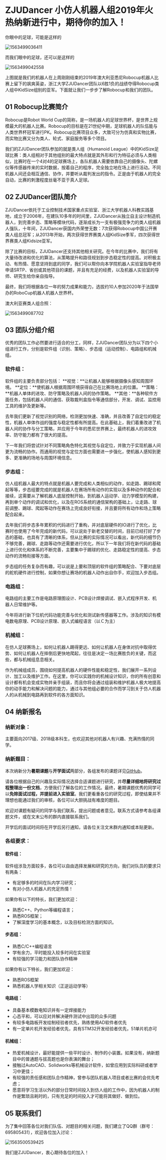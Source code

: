 # ZJUDancer 小仿人机器人组2019年火热纳新进行中，期待你的加入！

你眼中的足球，可能是这样的

![1563499036411](./assets/1563499036411.png)

而我们眼中的足球，还可以是这样的

![1563499042558](./assets/1563499042558.png)


上图就是我们的机器人在上周刚刚结束的2019年澳大利亚悉尼Robocup机器人比赛上留下的飒爽英姿，浙江大学ZJUDancer团队以6胜1负的战绩夺得Robocup类人组中KidSize组别的亚军。下面就让我们一步步了解Robocup和我们的团队。

## 01 Robocup比赛简介
Robocup是Robot World Cup的简称，是一场机器人的足球世界杯，是世界上规模最大的机器人比赛。Robocup的目标是在21世纪中期，足球机器人的队伍能与人类世界杯冠军进行PK。Robocup比赛项目众多，大致可分为仿真和实物比赛，而实物比赛又分为类人、轮式、家庭服务等多个项目。  	

我们的ZJUDancer团队参加的就是类人组（Humanoid League）中的KidSize足球比赛：类人组相对于其他组别的最大特点就是其外形和行为特征必须与人类相似，比赛时在一个4对4的足球赛场上，各队机器人需要依靠自己的摄像头、陀螺仪等传感器传来的实时数据，按着自己的程序，完全独立地在场上进行活动。不同机器人间还会相互通信、协作，并要听从裁判发出的指令。正是由于机器人的完全自动，比赛的刺激程度丝毫不亚于真人足球。

## 02 ZJUDancer团队简介
ZJUDancer依托于工业控制技术国家重点实验室、浙江大学机器人科教实践基地，成立于2006年，在建队10多年的时间里，ZJUDancer从独立自主设计制造机器人，到完善步态、策略等模块代码，逐渐成长为一支有极强竞争力的类人组机器人强队，十年间，ZJUDancer获国内外荣誉无数：7次获得Robocup中国公开赛类人组总冠军；从2013年开始，两次获得世界赛类人组KidSize季军，四次获得世界赛类人组Kidsize亚军。

除了比赛的目标，ZJUDancer还支持其他相关研究。在今年的比赛中，我们将有大量待改进和优化的算法，从策略提升和路径规划到步态稳定性的提高。对积极主动、有热情、愿意坚持到底的同学，我们可以帮你向本学院机器人实验室指导老师申请SRTP、省创或其他项目的课题，并且有充足的经费，以及机器人实验室的导师、研究生给你亲自指导。

最终，我们将根据各位一年的努力成果和能力，选拔约10人参加2020年于法国举办的RoboCup机器人机器人世界杯。

澳大利亚赛类人组合照：

![1563499087702](./assets/1563499087702.png)

## 03 团队分组介绍
优秀的团队工作必然要进行适合的分工，同样，ZJUDancer团队分为以下四个小组进行工作，分别是软件组（识别、策略）、步态组（运动控制）、电路组和机械组。
### 软件组：
软件组的主要负责部分包括：
**视觉：**让机器人能够根据摄像头感知周围环境。
**定位：**使机器人根据周围环境获得自己在比赛场地上的位置。
**策略：**机器人单体的进攻、防守策略及机器人间的协作策略。
**其他：**各种软件方面任务，包括机器人间的通信、获取裁判盒指令等通信部分，开发、调试、监控用工具的维护及更新等。

去年我们更新了视觉识别的网络，检测更加快速、准确，并且改善了自定位的稳定性，机器人单体作战的强度与稳定性都有所提高。在此基础上，我们着重改进了机器人间的协作与分工策略，并应用于今年的悉尼世界赛上，最终机器人的进攻效率、防守能力都有了很大的提高。

下一年我们将尝试针对不同策略角色特化其视觉与自定位，并致力于实现机器人间更为流畅的协作。而通用的视觉与定位方面也需要进一步强化，使机器人感知到更多、更准确的场地与周围环境信息。

### 步态组：
仿人组机器人最大的特点就是机器人要完成和人类相似的动作，如走路、踢球和爬起等等，步态组要完成的就是机器人在赛场所有动作的实现以及多种动作的配合和接续，这需要从了解机器人底层控制开始，到机器人运动学、动力学模型的构建，再到单个动作的调试和优化，以及在ROS系统的通信架构的基础上，让走路、球前调整、踢球、爬起等动作在赛场上完成良好衔接，并且要将所有动作和场上策略配合起来。

去年我们将步态多年累积的代码进行了重构，并对底层硬件的IO进行了优化，比赛时也使用了今年完成的新代码，可以说处于新老交替的时间，目前已经打好了步态的基础，也具有了清晰的体系，但从比赛的实际情况可以看出，新代码的细节仍不够完善，踢球、走路等动作还需要进行优化，所以下一年我们将在新代码的基础上进行优化和体系的不断完善，主要集中于踢球的优化、走路稳定性的提高、步态动作的流畅衔接等方面。

步态组的任务复杂而有趣，可以说是上要和顶层的软件组的策略配合、下要对底层的舵机硬件进行控制，如果你想让赛场的机器人动作出自你手，欢迎加入步态组。

### 电路组：
电路组的主要工作是电路原理图设计、PCB设计焊接调试、嵌入式程序开发、机器人日常维护等。

今年将进行新下位机代码功能完善与优化和测试新传感器等工作。涉及的知识有模电数电原理、PCB设计原理、嵌入式编程语言（以Ｃ为主）

### 机械组：
在仿人足球赛场上，如何让机器人踢得更远、如何让机器人在身体对抗中取得优势、如何让机器人在摔倒后更快地爬起，往往是决定一场比赛胜负的关键，而这些，都与机械组息息相关。

作为机械组成员，围绕如何提高机器人的硬件性能和稳定性，我们展开一系列设计、加工以及维护工作。在这里，你可以实践你的机械设计知识，你的所有创意和设计都有机会变成实物并亲手组装，而且你将会通过组装和维护机器人极大地提高你的动手能力和解决问题的能力，通过与其他组必要的合作而学习到关于仿人机器人的从机械到电路再到软件的各方面知识。

## 04 纳新报名

### 纳新对象：

主要面向2017级、2018级本科生，也欢迎其他对机器人有兴趣、充满热情的同学。

### 纳新题目：

本次纳新分为**暑期课题**与**开学面试**两部分，各组发布的课题详见[GitHub](https://www.github.com/ZJUDancer/Joinus-2019)。

请各位根据自己的兴趣及实际情况选择合适课题进行研究，并**尽量详细地将研究过程整理出一份文档**，方便我们了解各位的工作情况。最终，暑期课题优秀的同学可以**免除面试过程，并提前进入实验室**。我们更看重各位的研究过程，即使结果并不理想也能通过我们的审核，各位可以大胆挑战有难度的题目。

欢迎对课题有疑问的同学与我们联系，提出问题或者意见。联系方式请参考各组课题文件，或在文末公布的群内直接联系我们。

开学后的面试时间将在开学后另行通知，请各位关注文末群内通知或本贴更新。

### 各组要求：

#### 软件组：
软件组涉及方面较多，各位可以自由选择发展和研究的方向，我们对队员的要求只有两条：

- 有足够多的时间在队内学习研究；
- 有对小仿人机器人的充足热情！

如果你有以下的特长，我们更加欢迎：

- 熟悉C++、Python等编程语言；
- 熟悉ROS框架；
- 了解深度学习的基本概念，以及目标检测方面的知识。

#### 步态组：

- 熟悉C/C++编程语言
- 学有余力，平时能投入较多时间在实验室
- 有较强的学习能力和团队协作精神

如果你有以下特长，我们更加欢迎：

- 熟悉ROS框架
- 熟悉机器人学相关知识（正逆运动学等）

#### 电路组：

- 具备基本模数电知识并有一定焊接能力
- 心态平和，可以应对并解决硬件测试中出现的众多问题
- 有较多电路板开发绘制经验者优先，熟练使用AD软件者优先
- 有一定单片机开发经验者优先，具有STM32开发经验者优先，51单片机亦可

#### 机械组：

- 热爱机械设计，最好能提供一些平时设计、制作的小装置。如果没有，纳新题目中的普通题与拔高题也是你表演的舞台；
- 接触过AutoCAD、Solidworks等机械设计软件，如曾应用到实际科研或者学习中更佳；
- 有较强的责任感和团队合作精神，曾参与团队机器人项目或者比赛的会优先考虑；
- 愿意将学习生活以外的部分日常时间投入到仿人组的工作中，因为机器人的制作是繁琐且耗时的，只有充足的时间投入才可能将其做好、做到位。

## 05 联系我们

为了集中回答各位对我们队伍、对题目的相关问题，我们建立了QQ群（群号：695805431），欢迎各位加入讨论：

![1563500539425](./assets/1563500539425.png)

我们是ZJUDancer，衷心期待各位的加入！
